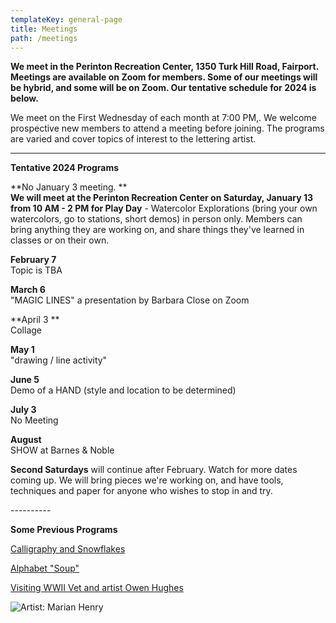 ```yaml
---
templateKey: general-page
title: Meetings
path: /meetings
---
```

**We meet in the Perinton Recreation Center, 1350 Turk Hill Road, Fairport. Meetings are available on Zoom for members. Some of our meetings will be hybrid, and some will be on Zoom. Our tentative schedule for 2024 is below.**

We meet on the First Wednesday of each month at 7:00 PM,. We welcome prospective new members to attend a meeting before joining. The programs are varied and cover topics of interest to the lettering artist. 

- - -

**Tentative 2024 Programs**

**No January 3 meeting. ** \
**We will meet at the Perinton Recreation Center on Saturday, January 13 from 10 AM - 2 PM for Play Day** - Watercolor Explorations (bring your own watercolors, go to stations, short demos)  in person only.  Members can bring anything they are working on, and share things they've learned in classes or on their own. 

**February 7** \
Topic is TBA

**March 6** \
"MAGIC LINES"  a presentation by Barbara Close on Zoom 

**April 3 ** \
Collage

**May 1** \
"drawing / line activity"  

**June 5** \
Demo of a HAND  (style and location to be determined)

**July 3** \
No Meeting

**August**\
SHOW at Barnes & Noble

**Second Saturdays** will continue after February. Watch for more dates coming up. We will bring pieces we're working on, and have tools, techniques and paper for anyone who wishes to stop in and try.

\----------

**Some Previous Programs**

[Calligraphy and Snowflakes](../february-meeting) 

[Alphabet "Soup"](../march-meeting)

[Visiting WWII Vet and artist Owen Hughes](../april-meeting)  

![Artist: Marian Henry](/img/marianh_resistentialism.jpg)
